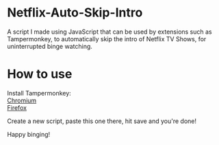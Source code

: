 # Netflix-Auto-Skip-Intro
A script I made using JavaScript that can be used by extensions such as Tampermonkey, to automatically skip the intro of Netflix TV Shows, for uninterrupted binge watching.

# How to use

Install Tampermonkey:<br>
<a href="https://chrome.google.com/webstore/detail/tampermonkey/dhdgffkkebhmkfjojejmpbldmpobfkfo?hl=en">Chromium</a><br>
<a href="https://addons.mozilla.org/en-US/firefox/addon/tampermonkey/">Firefox</a>

Create a new script, paste this one there, hit save and you're done!

Happy binging!
